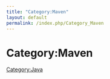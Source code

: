 ```yaml
---
title: "Category:Maven"
layout: default
permalink: /index.php/Category_Maven
---
```


# Category:Maven

[Category:Java](Category_Java)